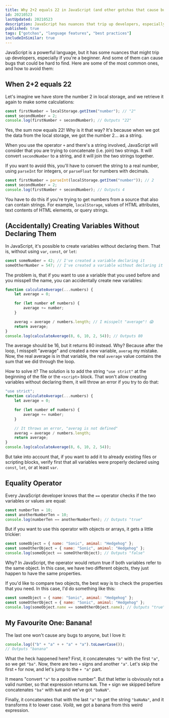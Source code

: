 ```yaml
---
title: Why 2+2 equals 22 in JavaScript (and other gotchas that cause bugs)
id: 20210523
lastUpdated: 20210523
description: JavaScript has nuances that trip up developers, especially beginners. Here are some of the most common ones, and how to avoid them.
published: true
tags: ["gotchas", "language features", "best practices"]
includeInSimilar: true
---
```

JavaScript is a powerful language, but it has some nuances that might trip up developers, especially if you're a beginner. And some of them can cause bugs that could be hard to find. Here are some of the most common ones, and how to avoid them:

## When 2+2 equals 22
Let's imagine we have store the number 2 in local storage, and we retrieve it again to make some calculations:
```javascript
const firstNumber = localStorage.getItem("number"); // "2"
const secondNumber = 2;
console.log(firstNumber + secondNumber); // Outputs "22"
```
Yes, the sum now equals 22! Why is it that way? It's because when we got the data from the local storage, we got the number 2... as a string.

When you use the operator `+` and there's a string involved, JavaScript will consider that you are trying to concatenate (i.e. join) two strings. It will convert `secondNumber` to a string, and it will join the two strings together.

If you want to avoid this, you'll have to convert the string to a real number, using `parseInt` for integers, or `parseFloat` for numbers with decimals.

```javascript
const firstNumber = parseInt(localStorage.getItem("number")); // 2
const secondNumber = 2;
console.log(firstNumber + secondNumber); // Outputs 4
```
You have to do this if you're trying to get numbers from a source that also can contain strings. For example, `localStorage`, values of HTML attributes, text contents of HTML elements, or query strings.

## (Accidentally) Creating Variables Without Declaring Them
In JavaScript, it's possible to create variables without declaring them. That is, without using `var`, `const`, or `let`:
```javascript
const someNumber = 42; // I've created a variable declaring it
someOtherNumber = 547; // I've created a variable without declaring it
```
The problem is, that if you want to use a variable that you used before and you misspell the name, you can accidentally create new variables:
```javascript
function calculateAverage(...numbers) {
    let average = 0;

    for (let number of numbers) {
        average += number;
    }

    averag = average / numbers.length; // I misspelt "average"! 😱
    return average;
}
console.log(calculateAverage(8, 6, 10, 2, 54)); // Outputs 80
```
The average should be 16, but it returns 80 instead. Why? Because after the loop, I misspelt "average" and created a new variable, `averag` my mistake. Now, the real average is in that variable, the real `average` value contains the sum that we did through the loop.

How to solve it? The solution is to add the string `"use strict"` at the beginning of the file or the `<script>` block. That won't allow creating variables without declaring them, it will throw an error if you try to do that:

```javascript
"use strict";
function calculateAverage(...numbers) {
    let average = 0;

    for (let number of numbers) {
        average += number;
    }

    // It throws an error, "averag is not defined"
    averag = average / numbers.length;
    return average;
}
console.log(calculateAverage(8, 6, 10, 2, 54));
```

But take into account that, if you want to add it to already existing files or scripting blocks, verify first that all variables were properly declared using `const`, `let`, or at least `var`.

## Equality Operator
Every JavaScript developer knows that the `==` operator checks if the two variables or values are equal:
```javascript
const numberTen = 10;
const anotherNumberTen = 10;
console.log(numberTen == anotherNumberTen); // Outputs "true"
```
But if you want to use this operator with objects or arrays, it gets a little trickier:
```javascript
const someObject = { name: "Sonic", amimal: "Hedgehog" };
const someOtherObject = { name: "Sonic", amimal: "Hedgehog" };
console.log(someObject == someOtherObject); // Outputs "false"
```
Why? In JavaScript, the operator would return true if both variables refer to the same object. In this case, we have two different objects, they just happen to have the same properties.

If you'd like to compare two objects, the best way is to check the properties that you need. In this case, I'd do something like this:

```javascript
const someObject = { name: "Sonic", amimal: "Hedgehog" };
const someOtherObject = { name: "Sonic", amimal: "Hedgehog" };
console.log(someObject.name == someOtherObject.name); // Outputs "true"
```

## My Favourite One: Banana!
The last one won't cause any bugs to anyone, but I love it:
```javascript
console.log(("b" + "a" + + "a" + "a").toLowerCase());
// Outputs "banana"
```
What the heck happened here? First, it concatenates `"b"` with the first `"a"`, so we get `"ba"`. Now, there are two `+` signs and another `"a"`. Let's skip the first `+` for now, and let's jump to the `+ "a"` part.

It means "convert `"a"` to a positive number". But that letter is obviously not a valid number, so that expression returns `NaN`. The `+` sign we skipped before concatenates `"ba"` with `NaN` and we've got `"baNaN"`.

Finally, it concatenates that with the last `"a"` to get the string `"baNaNa"`, and it transforms it to lower case. _Voilà_, we got a banana from this weird expression.
